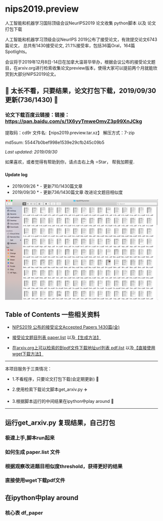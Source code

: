 # nips2019.preview
人工智能和机器学习国际顶级会议NeurIPS2019 论文收集 python脚本 以及 论文打包下载

人工智能和机器学习顶级会议NeurIPS 2019公布了接受论文，有效提交论文6743篇论文， 总共有1430接受论文, 21.1%接受率，包括36篇Oral，164篇Spotlights。

会议将于2019年12月8日-14日在加拿大温哥华举办，根据会议公布的接受论文题目，在arxiv.org进行检索收集论文preview版本，使得大家可以提前两个月就能欣赏到大部分NIPS2019论文。

## 🎉 太长不看，只要结果，论文打包下载，2019/09/30更新(736/1430) 🎉 

### 论文下载百度云链接：链接：https://pan.baidu.com/s/1X6yyTmweOmvZ3p99XnJCkg 
提取码：cd9r  文件名:【nips2019.preview.tar.xz】  解压方式：7-zip 

md5sum: 55447b0bef998e1539e29cfb245c09b5

*Last updated: 2019/09/30*

如果喜欢，或者觉得有帮助到你，请点击右上角 ⭐️Star， 帮我加颗星.
#### Update log
* 2019/09/26 * - 更新710/1430篇文章 
* 2019/09/30 * - 更新736/1430篇文章 改进论文题目相似度

![pdf 文件夹预览](image/finder1.png)

## Table of Contents 一些相关资料

- [NIPS2019 公布的接受论文Accepted Papers 1430篇(全) ](https://nips.cc/Conferences/2019/AcceptedPapersInitial)

- [接受论文题目列表 paper.list](script/paper.list)  以及[【生成方法】](https://github.com/lvzongting/nips2019.preview#%E5%A6%82%E4%BD%95%E7%94%9F%E6%88%90-paperlist-%E6%96%87%E4%BB%B6)

- [在arxiv.org上可以检索的到pdf文件下载地址url列表 pdf.list](script/pdf.list) 以及[【直接使用wget下载方法】]()

------------------------

本项目服务于三类情况：

- 1.不看程序，只要论文打包下载(会定期更新) 🎉

- 2.使用检索下载论文脚本get_arxiv.py ✈️

- 3.根据脚本运行的中间结果在ipython中play around 🚀 


 ***************************************************************************

## 运行get_arxiv.py 复现结果，自己打包

### 极速上手,脚本run起来


### 如何生成 paper.list 文件

### 根据观察改进题目相似度threshold，获得更好的结果

### 直接使用wget下载pdf文件

## 在ipython中play around

### 核心表 df_paper

